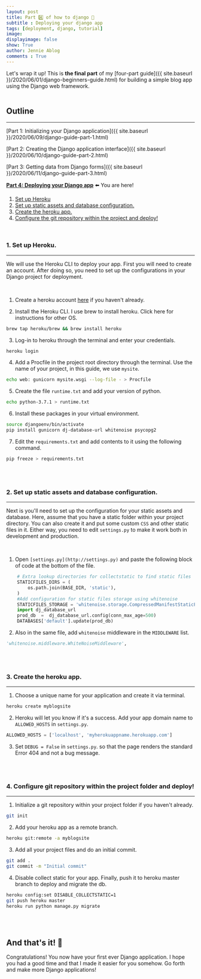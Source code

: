 ```yaml
---
layout: post
title: Part 4️⃣ of how to django 💃
subtitle : Deploying your django app
tags: [deployment, django, tutorial]
image: 
displayimage: false
show: True
author: Jennie Ablog
comments : True
---
```


<!-- INTRODUCTION -->

Let's wrap it up! This is **the final part** of my [four-part guide]({{ site.baseurl }}/2020/06/01/django-beginners-guide.html) for building a simple blog app using the Django web framework.<br><br>

## Outline
***

[Part 1: Initializing your Django application]({{ site.baseurl }}/2020/06/09/django-guide-part-1.html)

[Part 2: Creating the Django application interface]({{ site.baseurl }}/2020/06/10/django-guide-part-2.html)

[Part 3: Getting data from Django forms]({{ site.baseurl }}/2020/06/11/django-guide-part-3.html)

**[Part 4: Deploying your Django app](#)** ⬅️ You are here!

1. [Set up Heroku](#step1)
2. [Set up static assets and database configuration.](#step2)
3. [Create the heroku app.](#step3)
4. [Configure the git repository within the project and deploy!](#step4)

<br><a name="step1"></a>

### 1. Set up Heroku.
***
We will use the Heroku CLI to deploy your app. First you will need to create an account. After doing so, you need to set up the configurations in your Django project for deployment.

<br>

1. Create a heroku account [here](https://signup.heroku.com/) if you haven't already.

2. Install the Heroku CLI. I use brew to install heroku. Click here for instructions for other OS.
```bash
brew tap heroku/brew && brew install heroku
```

3. Log-in to heroku through the terminal and enter your credentials.
```bash
heroku login
```

4. Add a Procfile in the project root directory through the terminal. Use the name of your project, in this guide, we use `mysite`.
```bash
echo web: gunicorn mysite.wsgi --log-file - > Procfile
```

5. Create the file `runtime.txt` and add your version of python.
```bash
echo python-3.7.1 > runtime.txt
```

6. Install these packages in your virtual environment.
```bash
source djangoenv/bin/activate
pip install gunicorn dj-database-url whitenoise psycopg2
```

7. Edit the  `requirements.txt` and add contents to it using the following command.
```bash
pip freeze > requirements.txt
```

<br><br><a name="step2"></a>

### 2. Set up static assets and database configuration.
***
Next is you'll need to set up the configuration for your static assets and database. Here, assume that you have a static folder within your project directory. You can also create it and put some custom `CSS` and other static files in it. Either way, you need to edit `settings.py` to make it work both in development and production.

<br>

1. Open `[settings.py](http://settings.py)` and paste the following block of code at the bottom of the file.
```python
	# Extra lookup directories for collectstatic to find static files
	STATICFILES_DIRS = (
		os.path.join(BASE_DIR, 'static'),
	)
	#Add configuration for static files storage using whitenoise
	STATICFILES_STORAGE = 'whitenoise.storage.CompressedManifestStaticFilesStorage'
	import dj_database_url 
	prod_db  =  dj_database_url.config(conn_max_age=500)
	DATABASES['default'].update(prod_db)
```

2. Also in the same file, add `whitenoise` middleware in the `MIDDLEWARE` list.
```python
'whitenoise.middleware.WhiteNoiseMiddleware',
```
<br><br><a name="step3"></a>

### 3. Create the heroku app.
***

1. Choose a unique name for your application and create it via terminal.
```python
heroku create myblogsite
```

2. Heroku will let you know if it's a success. Add your app domain name to `ALLOWED_HOSTS` in `settings.py`.
```python
ALLOWED_HOSTS = ['localhost', 'myherokuappname.herokuapp.com']
```

3. Set `DEBUG = False` in `settings.py`. so that the page renders the standard Error 404 and not a bug message.

<br><br><a name="step4"></a>

### 4. Configure git repository within the project folder and deploy!
***

1. Initialize a git repository within your project folder if you haven't already.
```bash
git init
```

2. Add your heroku app as a remote branch.
```bash
heroku git:remote -a myblogsite
```

3. Add all your project files and do an initial commit.
```bash
git add .
git commit -m "Initial commit"
```

4. Disable collect static for your app. Finally, push it to heroku master branch to deploy and migrate the db.
```bash
heroku config:set DISABLE_COLLECTSTATIC=1
git push heroku master
heroku run python manage.py migrate
```

<br><br>

## And that's it! 🏁
Congratulations! You now have your first ever Django application. I hope you had a good time and that I made it easier for you somehow. Go forth and make more Django applications!